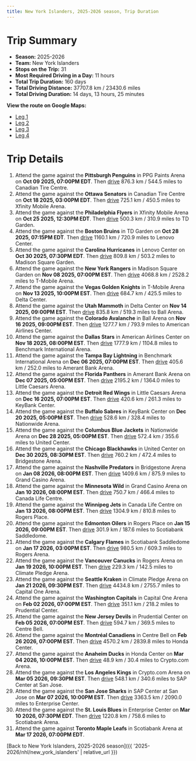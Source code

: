 ```yaml
---
title: New York Islanders, 2025-2026 season, Trip Duration
---
```


# Trip Summary
- **Season:** 2025-2026
- **Team:** New York Islanders
- **Stops on the Trip:** 31
- **Most Required Driving in a Day:** 11 hours
- **Total Trip Duration:** 160 days
- **Total Driving Distance:** 37707.8 km / 23430.6 miles
- **Total Driving Duration:** 14 days, 13 hours, 25 minutes

**View the route on Google Maps:**
- [Leg 1](https://www.google.com/maps/dir/PPG+Paints+Arena+Pittsburgh/Canadian+Tire+Centre+Ottawa/Xfinity+Mobile+Arena+Philadelphia/TD+Garden+Boston/Lenovo+Center+Carolina/Madison+Square+Garden+New+York/T-Mobile+Arena+Vegas/Delta+Center+Utah/Ball+Arena+Colorado/American+Airlines+Center+Dallas)
- [Leg 2](https://www.google.com/maps/dir/American+Airlines+Center+Dallas/Benchmark+International+Arena+Tampa+Bay/Amerant+Bank+Arena+Florida/Little+Caesars+Arena+Detroit/KeyBank+Center+Buffalo/Nationwide+Arena+Columbus/United+Center+Chicago/Bridgestone+Arena+Nashville/Grand+Casino+Arena+Minnesota/Canada+Life+Centre+Winnipeg)
- [Leg 3](https://www.google.com/maps/dir/Canada+Life+Centre+Winnipeg/Rogers+Place+Edmonton/Scotiabank+Saddledome+Calgary/Rogers+Arena+Vancouver/Climate+Pledge+Arena+Seattle/Capital+One+Arena+Washington/Prudential+Center+New+Jersey/Centre+Bell+Montréal/Honda+Center+Anaheim/Crypto.com+Arena+Los+Angeles)
- [Leg 4](https://www.google.com/maps/dir/Crypto.com+Arena+Los+Angeles/SAP+Center+at+San+Jose+San+Jose/Enterprise+Center+St.+Louis/Scotiabank+Arena+Toronto)

# Trip Details
1. Attend the game against the **Pittsburgh Penguins** in PPG Paints Arena on **Oct 09 2025, 07:00PM EDT**. Then [drive](https://www.google.com/maps/dir/PPG+Paints+Arena+Pittsburgh/Canadian+Tire+Centre+Ottawa) 876.3 km / 544.5 miles to Canadian Tire Centre.
2. Attend the game against the **Ottawa Senators** in Canadian Tire Centre on **Oct 18 2025, 03:00PM EDT**. Then [drive](https://www.google.com/maps/dir/Canadian+Tire+Centre+Ottawa/Xfinity+Mobile+Arena+Philadelphia) 725.1 km / 450.5 miles to Xfinity Mobile Arena.
3. Attend the game against the **Philadelphia Flyers** in Xfinity Mobile Arena on **Oct 25 2025, 12:30PM EDT**. Then [drive](https://www.google.com/maps/dir/Xfinity+Mobile+Arena+Philadelphia/TD+Garden+Boston) 500.3 km / 310.9 miles to TD Garden.
4. Attend the game against the **Boston Bruins** in TD Garden on **Oct 28 2025, 07:15PM EDT**. Then [drive](https://www.google.com/maps/dir/TD+Garden+Boston/Lenovo+Center+Carolina) 1160.1 km / 720.9 miles to Lenovo Center.
5. Attend the game against the **Carolina Hurricanes** in Lenovo Center on **Oct 30 2025, 07:30PM EDT**. Then [drive](https://www.google.com/maps/dir/Lenovo+Center+Carolina/Madison+Square+Garden+New+York) 809.8 km / 503.2 miles to Madison Square Garden.
6. Attend the game against the **New York Rangers** in Madison Square Garden on **Nov 08 2025, 07:00PM EST**. Then [drive](https://www.google.com/maps/dir/Madison+Square+Garden+New+York/T-Mobile+Arena+Vegas) 4068.8 km / 2528.2 miles to T-Mobile Arena.
7. Attend the game against the **Vegas Golden Knights** in T-Mobile Arena on **Nov 13 2025, 10:00PM EST**. Then [drive](https://www.google.com/maps/dir/T-Mobile+Arena+Vegas/Delta+Center+Utah) 684.7 km / 425.5 miles to Delta Center.
8. Attend the game against the **Utah Mammoth** in Delta Center on **Nov 14 2025, 09:00PM EST**. Then [drive](https://www.google.com/maps/dir/Delta+Center+Utah/Ball+Arena+Colorado) 835.8 km / 519.3 miles to Ball Arena.
9. Attend the game against the **Colorado Avalanche** in Ball Arena on **Nov 16 2025, 09:00PM EST**. Then [drive](https://www.google.com/maps/dir/Ball+Arena+Colorado/American+Airlines+Center+Dallas) 1277.7 km / 793.9 miles to American Airlines Center.
10. Attend the game against the **Dallas Stars** in American Airlines Center on **Nov 18 2025, 08:00PM EST**. Then [drive](https://www.google.com/maps/dir/American+Airlines+Center+Dallas/Benchmark+International+Arena+Tampa+Bay) 1777.9 km / 1104.8 miles to Benchmark International Arena.
11. Attend the game against the **Tampa Bay Lightning** in Benchmark International Arena on **Dec 06 2025, 07:00PM EST**. Then [drive](https://www.google.com/maps/dir/Benchmark+International+Arena+Tampa+Bay/Amerant+Bank+Arena+Florida) 405.6 km / 252.0 miles to Amerant Bank Arena.
12. Attend the game against the **Florida Panthers** in Amerant Bank Arena on **Dec 07 2025, 05:00PM EST**. Then [drive](https://www.google.com/maps/dir/Amerant+Bank+Arena+Florida/Little+Caesars+Arena+Detroit) 2195.2 km / 1364.0 miles to Little Caesars Arena.
13. Attend the game against the **Detroit Red Wings** in Little Caesars Arena on **Dec 16 2025, 07:00PM EST**. Then [drive](https://www.google.com/maps/dir/Little+Caesars+Arena+Detroit/KeyBank+Center+Buffalo) 420.6 km / 261.3 miles to KeyBank Center.
14. Attend the game against the **Buffalo Sabres** in KeyBank Center on **Dec 20 2025, 05:00PM EST**. Then [drive](https://www.google.com/maps/dir/KeyBank+Center+Buffalo/Nationwide+Arena+Columbus) 528.6 km / 328.4 miles to Nationwide Arena.
15. Attend the game against the **Columbus Blue Jackets** in Nationwide Arena on **Dec 28 2025, 05:00PM EST**. Then [drive](https://www.google.com/maps/dir/Nationwide+Arena+Columbus/United+Center+Chicago) 572.4 km / 355.6 miles to United Center.
16. Attend the game against the **Chicago Blackhawks** in United Center on **Dec 30 2025, 08:30PM EST**. Then [drive](https://www.google.com/maps/dir/United+Center+Chicago/Bridgestone+Arena+Nashville) 760.2 km / 472.4 miles to Bridgestone Arena.
17. Attend the game against the **Nashville Predators** in Bridgestone Arena on **Jan 08 2026, 08:00PM EST**. Then [drive](https://www.google.com/maps/dir/Bridgestone+Arena+Nashville/Grand+Casino+Arena+Minnesota) 1409.6 km / 875.9 miles to Grand Casino Arena.
18. Attend the game against the **Minnesota Wild** in Grand Casino Arena on **Jan 10 2026, 08:00PM EST**. Then [drive](https://www.google.com/maps/dir/Grand+Casino+Arena+Minnesota/Canada+Life+Centre+Winnipeg) 750.7 km / 466.4 miles to Canada Life Centre.
19. Attend the game against the **Winnipeg Jets** in Canada Life Centre on **Jan 13 2026, 08:00PM EST**. Then [drive](https://www.google.com/maps/dir/Canada+Life+Centre+Winnipeg/Rogers+Place+Edmonton) 1304.9 km / 810.8 miles to Rogers Place.
20. Attend the game against the **Edmonton Oilers** in Rogers Place on **Jan 15 2026, 09:00PM EST**. Then [drive](https://www.google.com/maps/dir/Rogers+Place+Edmonton/Scotiabank+Saddledome+Calgary) 301.9 km / 187.6 miles to Scotiabank Saddledome.
21. Attend the game against the **Calgary Flames** in Scotiabank Saddledome on **Jan 17 2026, 03:00PM EST**. Then [drive](https://www.google.com/maps/dir/Scotiabank+Saddledome+Calgary/Rogers+Arena+Vancouver) 980.5 km / 609.3 miles to Rogers Arena.
22. Attend the game against the **Vancouver Canucks** in Rogers Arena on **Jan 19 2026, 10:00PM EST**. Then [drive](https://www.google.com/maps/dir/Rogers+Arena+Vancouver/Climate+Pledge+Arena+Seattle) 229.3 km / 142.5 miles to Climate Pledge Arena.
23. Attend the game against the **Seattle Kraken** in Climate Pledge Arena on **Jan 21 2026, 09:30PM EST**. Then [drive](https://www.google.com/maps/dir/Climate+Pledge+Arena+Seattle/Capital+One+Arena+Washington) 4434.8 km / 2755.7 miles to Capital One Arena.
24. Attend the game against the **Washington Capitals** in Capital One Arena on **Feb 02 2026, 07:00PM EST**. Then [drive](https://www.google.com/maps/dir/Capital+One+Arena+Washington/Prudential+Center+New+Jersey) 351.1 km / 218.2 miles to Prudential Center.
25. Attend the game against the **New Jersey Devils** in Prudential Center on **Feb 05 2026, 07:00PM EST**. Then [drive](https://www.google.com/maps/dir/Prudential+Center+New+Jersey/Centre+Bell+Montréal) 594.7 km / 369.5 miles to Centre Bell.
26. Attend the game against the **Montréal Canadiens** in Centre Bell on **Feb 26 2026, 07:00PM EST**. Then [drive](https://www.google.com/maps/dir/Centre+Bell+Montréal/Honda+Center+Anaheim) 4570.2 km / 2839.8 miles to Honda Center.
27. Attend the game against the **Anaheim Ducks** in Honda Center on **Mar 04 2026, 10:00PM EST**. Then [drive](https://www.google.com/maps/dir/Honda+Center+Anaheim/Crypto.com+Arena+Los+Angeles) 48.9 km / 30.4 miles to Crypto.com Arena.
28. Attend the game against the **Los Angeles Kings** in Crypto.com Arena on **Mar 05 2026, 09:30PM EST**. Then [drive](https://www.google.com/maps/dir/Crypto.com+Arena+Los+Angeles/SAP+Center+at+San+Jose+San+Jose) 548.1 km / 340.6 miles to SAP Center at San Jose.
29. Attend the game against the **San Jose Sharks** in SAP Center at San Jose on **Mar 07 2026, 10:00PM EST**. Then [drive](https://www.google.com/maps/dir/SAP+Center+at+San+Jose+San+Jose/Enterprise+Center+St.+Louis) 3363.5 km / 2090.0 miles to Enterprise Center.
30. Attend the game against the **St. Louis Blues** in Enterprise Center on **Mar 10 2026, 07:30PM EDT**. Then [drive](https://www.google.com/maps/dir/Enterprise+Center+St.+Louis/Scotiabank+Arena+Toronto) 1220.8 km / 758.6 miles to Scotiabank Arena.
31. Attend the game against **Toronto Maple Leafs** in Scotiabank Arena at **Mar 17 2026, 07:00PM EDT**.

[Back to New York Islanders, 2025-2026 season]({{ '2025-2026/nhl/new_york_islanders' | relative_url }})
